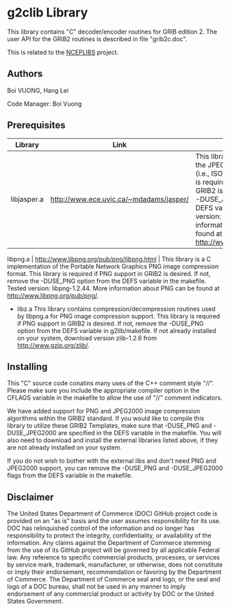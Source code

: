 
# g2clib Library

This library contains "C" decoder/encoder routines for GRIB edition 2.
The user API for the GRIB2 routines is described in file "grib2c.doc".

This is related to the
[NCEPLIBS](https://github.com/NOAA-EMC/NCEPLIBS) project.

## Authors

Boi VUONG, Hang Lei

Code Manager: Boi Vuong

## Prerequisites

Library | Link | Notes
--------|------|------
libjasper.a | http://www.ece.uvic.ca/~mdadams/jasper/ | This library is a C implementation of the JPEG-2000 Part-1 standard (i.e., ISO/IEC 15444-1). This library is required if JPEG2000 support in GRIB2 is desired. If not, remove the -DUSE_JPEG2000 option from the DEFS variable in the makefile. Tested version: jasper-1.900.1. More information about JPEG2000 can be found at http://www.jpeg.org/JPEG2000.html.

libpng.a | http://www.libpng.org/pub/png/libpng.html | This library is a C implementation of the Portable Network Graphics PNG image compression format. This library is required if PNG support in GRIB2 is desired. If not, remove the -DUSE_PNG option from the DEFS variable in the makefile. Tested version: libpng-1.2.44. More information about PNG can be found at http://www.libpng.org/pub/png/.

- libz.a This library contains compression/decompression routines used
         by libpng.a for PNG image compression support.  This library
         is required if PNG support in GRIB2 is desired.  If not,
         remove the -DUSE_PNG option from the DEFS variable in
         g2lib/makefile. If not already installed on your system,
         download version zlib-1.2.6 from http://www.gzip.org/zlib/.

## Installing

This "C" source code conatins many uses of the C++ comment style "//".
Please make sure you include the appropriate compiler option in the
CFLAGS variable in the makefile to allow the use of "//" comment
indicators.

We have added support for PNG and JPEG2000 image compression
algorithms within the GRIB2 standard. If you would like to compile
this library to utilize these GRIB2 Templates, make sure that
-DUSE_PNG and -DUSE_JPEG2000 are specified in the DEFS variable in the
makefile. You will also need to download and install the external
libraries listed above, if they are not already installed on your
system.

If you do not wish to bother with the external libs and don't need PNG
and JPEG2000 support, you can remove the -DUSE_PNG and -DUSE_JPEG2000
flags from the DEFS variable in the makefile.

## Disclaimer

The United States Department of Commerce (DOC) GitHub project code is
provided on an "as is" basis and the user assumes responsibility for
its use. DOC has relinquished control of the information and no longer
has responsibility to protect the integrity, confidentiality, or
availability of the information. Any claims against the Department of
Commerce stemming from the use of its GitHub project will be governed
by all applicable Federal law. Any reference to specific commercial
products, processes, or services by service mark, trademark,
manufacturer, or otherwise, does not constitute or imply their
endorsement, recommendation or favoring by the Department of
Commerce. The Department of Commerce seal and logo, or the seal and
logo of a DOC bureau, shall not be used in any manner to imply
endorsement of any commercial product or activity by DOC or the United
States Government.

